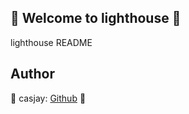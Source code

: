 ## 👋 Welcome to lighthouse 🚀  

lighthouse README  
  
  
## Author  

🤖 casjay: [Github](https://github.com/casjay) 🤖  

